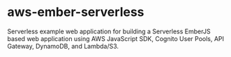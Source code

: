 # aws-ember-serverless
Serverless example web application for building a Serverless EmberJS based web application using AWS JavaScript SDK, Cognito User Pools, API Gateway, DynamoDB, and Lambda/S3.
